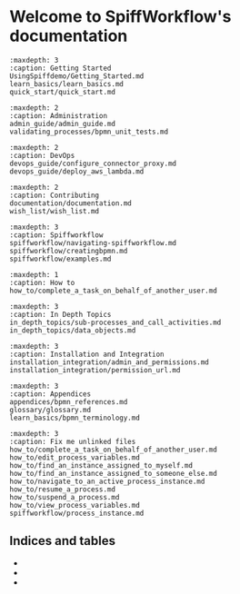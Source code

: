 # Welcome to SpiffWorkflow's documentation

```{toctree}
:maxdepth: 3
:caption: Getting Started
UsingSpiffdemo/Getting_Started.md
learn_basics/learn_basics.md
quick_start/quick_start.md
```

```{toctree}
:maxdepth: 2
:caption: Administration
admin_guide/admin_guide.md
validating_processes/bpmn_unit_tests.md
```

```{toctree}
:maxdepth: 2
:caption: DevOps
devops_guide/configure_connector_proxy.md
devops_guide/deploy_aws_lambda.md
```

```{toctree}
:maxdepth: 2
:caption: Contributing
documentation/documentation.md
wish_list/wish_list.md
```

```{toctree}
:maxdepth: 3
:caption: Spiffworkflow
spiffworkflow/navigating-spiffworkflow.md
spiffworkflow/creatingbpmn.md
spiffworkflow/examples.md
```

```{toctree}
:maxdepth: 1
:caption: How to
how_to/complete_a_task_on_behalf_of_another_user.md

```

```{toctree}
:maxdepth: 3
:caption: In Depth Topics
in_depth_topics/sub-processes_and_call_activities.md
in_depth_topics/data_objects.md

```

```{toctree}
:maxdepth: 3
:caption: Installation and Integration
installation_integration/admin_and_permissions.md
installation_integration/permission_url.md

```

```{toctree}
:maxdepth: 3
:caption: Appendices
appendices/bpmn_references.md
glossary/glossary.md
learn_basics/bpmn_terminology.md

```

```{toctree}
:maxdepth: 3
:caption: Fix me unlinked files
how_to/complete_a_task_on_behalf_of_another_user.md
how_to/edit_process_variables.md
how_to/find_an_instance_assigned_to_myself.md
how_to/find_an_instance_assigned_to_someone_else.md
how_to/navigate_to_an_active_process_instance.md
how_to/resume_a_process.md
how_to/suspend_a_process.md
how_to/view_process_variables.md
spiffworkflow/process_instance.md
```


## Indices and tables

* [](genindex)
* [](modindex)
* [](search)
